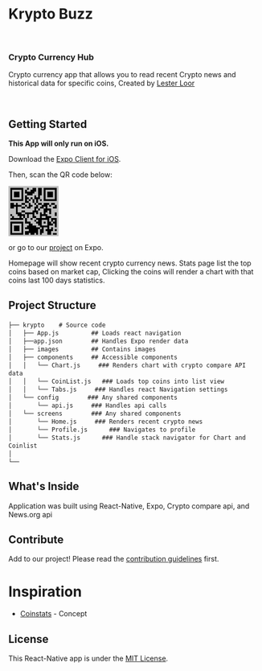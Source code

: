 # Krypto Buzz

 <br>

### Crypto Currency Hub

Crypto currency app that allows you to read recent Crypto news and historical data for specific coins, Created by [Lester Loor](https://github.com/lesterloor)

<br>

## Getting Started

**This App will only run on iOS.**

Download the [Expo Client for iOS](https://itunes.apple.com/app/apple-store/id982107779?ct=www&mt=8).

Then, scan the QR code below:

<img src="./images/code.png" align= "center" width="100" height="100" />

or go to our [project](exp://57-byi.lesterloor.krypto.exp.direct:80) on Expo.

Homepage will show recent crypto currency news. Stats page list the top coins based on market cap, Clicking the coins will render a chart with that coins last 100 days statistics.

## Project Structure

```
├── krypto    # Source code
│   ├── App.js         ## Loads react navigation
│   ├──app.json        ## Handles Expo render data
│   ├── images         ## Contains images
│   ├── components     ## Accessible components
│   │   └── Chart.js     ### Renders chart with crypto compare API data
│   │   └── CoinList.js   ### Loads top coins into list view
│   │   └── Tabs.js     ### Handles react Navigation settings
│   └── config        ### Any shared components
│       └── api.js     ### Handles api calls
│   └── screens        ### Any shared components
│       └── Home.js     ### Renders recent crypto news
│       └── Profile.js      ### Navigates to profile
│       └── Stats.js      ### Handle stack navigator for Chart and Coinlist
│
└──
```

## What's Inside

Application was built using React-Native, Expo, Crypto compare api, and News.org api

## Contribute

Add to our project! Please read the [contribution guidelines](CONTRIBUTING.md) first.

# Inspiration

* [Coinstats](https://itunes.apple.com/us/app/coin-stats-crypto-portfolio/id1247849330?mt=8) - Concept

## License

This React-Native app is under the [MIT License](https://github.com/nethanelkohen/ByeBye/blob/master/LICENSE).
